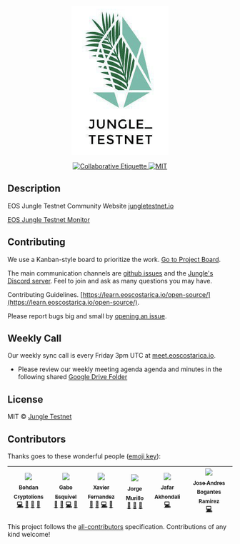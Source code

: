 <p align="center">
	<a href="https://jungletestnet.io">
		<img src="images/logo1-jungletestnet.png" >
	</a>
</p>

<p align="center">
	<a href="https://git.io/col">
		<img src="https://img.shields.io/badge/%E2%9C%93-collaborative_etiquette-brightgreen.svg" alt="Collaborative Etiquette">
	</a>
	<a href="#">
		<img src="https://img.shields.io/dub/l/vibe-d.svg" alt="MIT">
	</a>
</p>

## Description 
EOS Jungle Testnet Community Website [jungletestnet.io](http://jungletestnet.io)

[EOS Jungle Testnet Monitor](http://jungle.cryptolions.io/)

## Contributing

We use a Kanban-style board to prioritize the work. [Go to Project Board](https://github.com/EOS-Jungle-Testnet/jungletestnet.io/projects/4).

The main communication channels are [github issues](https://github.com/EOS-Jungle-Testnet/jungletestnet.io/issues) and the [Jungle's Discord server](https://discord.gg/84REyeN). Feel to join and ask as many questions you may have.

Contributing Guidelines. [https://learn.eoscostarica.io/open-source/](https://learn.eoscostarica.io/open-source/).

Please report bugs big and small by [opening an issue](https://github.com/EOS-Jungle-Testnet/jungletestnet.io/issues).

## Weekly Call

Our weekly sync call is every Friday 3pm UTC at [meet.eoscostarica.io](https:/meet.eoscostarica.io).

- Please review our weekly meeting agenda agenda and minutes in the following shared [Google Drive Folder](https://drive.google.com/drive/folders/1AoXnpLLyF84GWfK91xR42kouDnbPL3Dw?usp=sharing)


## License

MIT © [Jungle Testnet](https://jungletestnet.io)  


## Contributors

Thanks goes to these wonderful people ([emoji key](https://github.com/kentcdodds/all-contributors#emoji-key)):

<!-- ALL-CONTRIBUTORS-LIST:START - Do not remove or modify this section -->
<!-- prettier-ignore -->
| [<img src="https://avatars2.githubusercontent.com/u/37701692?v=4" width="100px;"/><br /><sub><b>Bohdan Cryptolions</b></sub>](http://CryptoLions.io)<br />[💻](https://github.com/EOS-Jungle-Testnet/jungletestnet.io/commits?author=ansigroup "Code") [🤔](#ideas-ansigroup "Ideas, Planning, & Feedback") [👀](#review-ansigroup "Reviewed Pull Requests") [📢](#talk-ansigroup "Talks") | [<img src="https://avatars0.githubusercontent.com/u/391270?v=4" width="100px;"/><br /><sub><b>Gabo Esquivel</b></sub>](https://gaboesquivel.com)<br />[🤔](#ideas-gaboesquivel "Ideas, Planning, & Feedback") [📖](https://github.com/EOS-Jungle-Testnet/jungletestnet.io/commits?author=gaboesquivel "Documentation") [💻](https://github.com/EOS-Jungle-Testnet/jungletestnet.io/commits?author=gaboesquivel "Code") [👀](#review-gaboesquivel "Reviewed Pull Requests") | [<img src="https://avatars0.githubusercontent.com/u/5632966?v=4" width="100px;"/><br /><sub><b>Xavier Fernandez</b></sub>](https://github.com/xavier506)<br />[🤔](#ideas-xavier506 "Ideas, Planning, & Feedback") [📖](https://github.com/EOS-Jungle-Testnet/jungletestnet.io/commits?author=xavier506 "Documentation") [💻](https://github.com/EOS-Jungle-Testnet/jungletestnet.io/commits?author=xavier506 "Code") [👀](#review-xavier506 "Reviewed Pull Requests") | [<img src="https://avatars1.githubusercontent.com/u/1179619?v=4" width="100px;"/><br /><sub><b>Jorge Murillo</b></sub>](https://github.com/murillojorge)<br />[🤔](#ideas-murillojorge "Ideas, Planning, & Feedback") [🎨](#design-murillojorge "Design") [👀](#review-murillojorge "Reviewed Pull Requests") | [<img src="https://avatars3.githubusercontent.com/u/11364402?v=4" width="100px;"/><br /><sub><b>Jafar Akhondali</b></sub>](http://diostudio.org)<br />[💻](https://github.com/EOS-Jungle-Testnet/jungletestnet.io/commits?author=JafarAkhondali "Code") | [<img src="https://avatars2.githubusercontent.com/u/8380612?v=4" width="100px;"/><br /><sub><b>Jose Andres Bogantes Ramirez</b></sub>](https://github.com/JoseBoga)<br />[💻](https://github.com/EOS-Jungle-Testnet/jungletestnet.io/commits?author=JoseBoga "Code") |
| :---: | :---: | :---: | :---: | :---: | :---: |
<!-- ALL-CONTRIBUTORS-LIST:END -->

This project follows the [all-contributors](https://github.com/kentcdodds/all-contributors) specification. Contributions of any kind welcome!